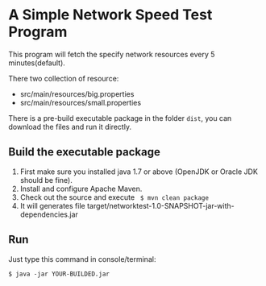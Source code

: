 # A Simple Network Speed Test Program

This program will fetch the specify network resources every 5 minutes(default).

There two collection of resource: 
* src/main/resources/big.properties
* src/main/resources/small.properties

There is a pre-build executable package in the folder `dist`, you can download the files and run it directly.

Build the executable package
---------------------------
1. First make sure you installed java 1.7 or above (OpenJDK or Oracle JDK should be fine).
2. Install and configure Apache Maven.
3. Check out the source and execute ` $ mvn clean package`
4. It will generates file target/networktest-1.0-SNAPSHOT-jar-with-dependencies.jar

Run
---
Just type this command in console/terminal:

`$ java -jar YOUR-BUILDED.jar`

